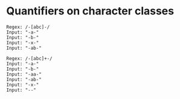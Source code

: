 # Quantifiers on character classes

```
Regex: /-[abc]-/
Input: "-a-"
Input: "-b-"
Input: "-x-"
Input: "-ab-"
```

```
Regex: /-[abc]+-/
Input: "-a-"
Input: "-b-"
Input: "-aa-"
Input: "-ab-"
Input: "-x-"
Input: "--"
```



